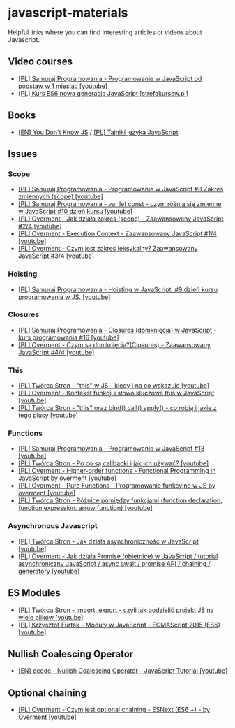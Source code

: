 # javascript-materials
Helpful links where you can find interesting articles or videos about Javascript.

## Video courses
* [[PL] Samuraj Programowania - Programowanie w JavaScript od podstaw w 1 miesiąc [youtube]](https://www.youtube.com/playlist?list=PLTs20Q-BTEMPRSzhrlAuu7yus1BuOLVrS)
* [[PL] Kurs ES6 nowa generacja JavaScript [strefakursow.pl]](https://strefakursow.pl/kursy/programowanie/kurs_es6_nowa_generacja_javascript.html)

## Books
* [[EN] You Don't Know JS](https://github.com/getify/You-Dont-Know-JS) / [[PL] Tajniki języka JavaScript](https://helion.pl/search?qa=&serwisyall=0&szukaj=Tajniki+j%25EAzyka+JavaScript&wprzed=0&wprzyg=0&wsprzed=1&wyczerp=0)

## Issues

### Scope
* [[PL] Samuraj Programowania - Programowanie w JavaScript #8 Zakres zmiennych (scope) [youtube]](https://www.youtube.com/watch?v=aFRigWN4sOQ)
* [[PL] Samuraj Programowania - var let const - czym różnią się zmienne w JavaScript #10 dzień kursu [youtube]](https://youtu.be/zC1kHsUUOIE)
* [[PL] Overment - Jak działa zakres (scope) - Zaawansowany JavaScript #2/4 [youtube]](https://youtu.be/41WCKu3dHNU)
* [[PL] Overment - Execution Context - Zaawansowany JavaScript #1/4 [youtube]](https://youtu.be/Hb0RG60gwh8)
* [[PL] Overment - Czym jest zakres leksykalny? Zaawansowany JavaScript #3/4 [youtube]](https://youtu.be/7a-1-8Rtah4)

### Hoisting
* [[PL] Samuraj Programowania - Hoisting w JavaScript. #9 dzień kursu programowania w JS. [youtube]](https://www.youtube.com/watch?v=9E5a6j8IIn4)

### Closures
* [[PL] Samuraj Programowania - Closures (domknięcia) w JavaScript - kurs programowania #16 [youtube]](https://youtu.be/YvJY6z6Xwr4) 
* [[PL] Overment - Czym są domknięcia?(Closures) - Zaawansowany JavaScript #4/4 [youtube]](https://youtu.be/wINRm5v3Lu8)

### This
* [[PL] Twórca Stron - "this" w JS - kiedy i na co wskazuje [youtube]](https://youtu.be/y2H2uwLNWB4)
* [[PL] Overment - Kontekst funkcji i słowo kluczowe this w JavaScript [youtube]](https://youtu.be/QTDXSUnS1dc)
* [[PL] Twórca Stron - "this" oraz bind() call() apply() - co robią i jakie z tego plusy [youtube]](https://youtu.be/TQXZL4bvw9Q)

### Functions
* [[PL] Samuraj Programowania - Programowanie w JavaScript #13 [youtube]](https://youtu.be/pfK16DU1sQs)
* [[PL] Twórca Stron - Po co są callbacki i jak ich używać? [youtube]](https://youtu.be/HMfJNMOf9Bc)
* [[PL] Overment - Higher-order functions - Functional Programming in JavaScript by overment [youtube]](https://youtu.be/uVK84yPnMMU)
* [[PL] Overment - Pure Functions - Programowanie funkcyjne w JS by overment [youtube]](https://youtu.be/AGrSiyK4uGA)
* [[PL] Twórca Stron - Różnice pomiędzy funkcjami (function declaration, function expression, arrow function) [youtube]](https://youtu.be/7YTQjObbINA)

### Asynchronous Javascript
* [[PL] Twórca Stron - Jak działa asynchroniczność w JavaScript [youtube]](https://youtu.be/MD1euJQQkLQ)
* [[PL] Overment - Jak działa Promise (obietnice) w JavaScript / tutorial asynchroniczny JavaScript / async await / promise API / chaining / generatory [youtube]](https://www.youtube.com/playlist?list=PLjHmWifVUNMLOfSdeSSEGgSXebPXL7Z3Q)

## ES Modules
* [[PL] Twórca Stron - import, export - czyli jak podzielić projekt JS na wiele plików [youtube]](https://youtu.be/6txgDTXefdw)
* [[PL] Krzysztof Furtak - Moduły w JavaScript - ECMAScript 2015 (ES6) [youtube]](https://youtu.be/rHE_lOv2ug0)

## Nullish Coalescing Operator
* [[EN] dcode - Nullish Coalescing Operator - JavaScript Tutorial [youtube]](https://youtu.be/GbHVrOObGcs)

## Optional chaining
* [[PL] Overment - Czym jest optional chaining - ESNext (ES6 +) - by Overment [youtube]](https://youtu.be/rjiUY_MwHrE)

